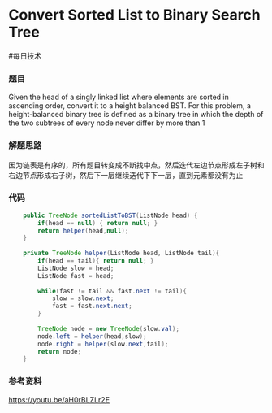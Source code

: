 # Convert Sorted List to Binary Search Tree
#每日技术

### 题目
Given the head of a singly linked list where elements are sorted in ascending order, convert it to a height balanced BST.
For this problem, a height-balanced binary tree is defined as a binary tree in which the depth of the two subtrees of every node never differ by more than 1

### 解题思路
因为链表是有序的，所有题目转变成不断找中点，然后迭代左边节点形成左子树和右边节点形成右子树，然后下一层继续迭代下下一层，直到元素都没有为止

### 代码
```java
	public TreeNode sortedListToBST(ListNode head) {
        if(head == null) { return null; }
        return helper(head,null);
    }
    
    private TreeNode helper(ListNode head, ListNode tail){
        if(head == tail){ return null; }
        ListNode slow = head;
        ListNode fast = head;
        
        while(fast != tail && fast.next != tail){
            slow = slow.next;
            fast = fast.next.next;
        }
        
        TreeNode node = new TreeNode(slow.val);
        node.left = helper(head,slow);
        node.right = helper(slow.next,tail);
        return node; 
    }
```

### 参考资料
https://youtu.be/aH0rBLZLr2E